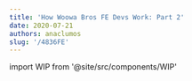 ```yaml
---
title: 'How Woowa Bros FE Devs Work: Part 2'
date: 2020-07-21
authors: anaclumos
slug: '/4836FE'
---
```


import WIP from '@site/src/components/WIP'

<WIP state="translating" />
